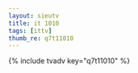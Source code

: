 ```yaml
--- 
layout: sieutv
title: it 1010
tags: [ittv]
thumb_re: q7t11010
---
```

{% include tvadv key="q7t11010" %} 
